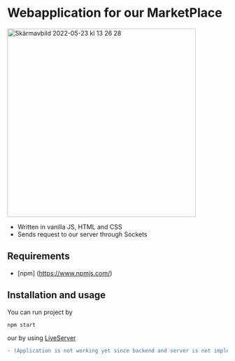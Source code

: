 # Webapplication for our MarketPlace

 <img width="431" alt="Skärmavbild 2022-05-23 kl  13 26 28" src="https://user-images.githubusercontent.com/76013501/169809373-da7800d2-d25b-4e0c-a2bf-77c08c98b5ef.png">

 - Written in vanilla JS, HTML and CSS
 - Sends request to our server through Sockets

## Requirements

- [npm] (https://www.npmjs.com/)

## Installation and usage

You can run project by 
```sh
npm start
```
our by using [LiveServer](https://marketplace.visualstudio.com/items?itemName=ritwickdey.LiveServer)

```diff
- (Application is not working yet since backend and server is not implemented)

